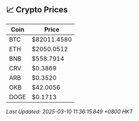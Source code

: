 ## 📈 Crypto Prices

| Coin | Price |
| ---- | ----- |
| BTC | $82011.4580 |
| ETH | $2050.0512 |
| BNB | $558.7914 |
| CRV | $0.3869 |
| ARB | $0.3520 |
| OKB | $42.0056 |
| DOGE | $0.1713 |

_Last Updated: 2025-03-10 11:36:15.849 +0800 HKT_